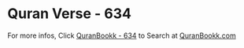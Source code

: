 # Quran Verse - 634 

For more infos, Click [QuranBookk - 634](https://www.quranbookk.com/quran/search?q=634) to Search at [QuranBookk.com](http://quranbookk.com/)